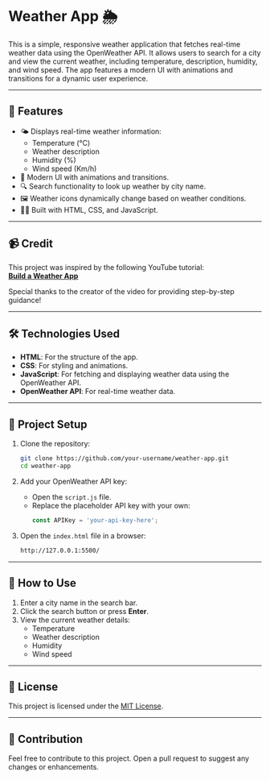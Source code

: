 # Weather App 🌦️

This is a simple, responsive weather application that fetches real-time weather data using the OpenWeather API. It allows users to search for a city and view the current weather, including temperature, description, humidity, and wind speed. The app features a modern UI with animations and transitions for a dynamic user experience.

---

## 🚀 Features
- 🌤 Displays real-time weather information:
  - Temperature (°C)
  - Weather description
  - Humidity (%)
  - Wind speed (Km/h)
- 🌈 Modern UI with animations and transitions.
- 🔍 Search functionality to look up weather by city name.
- 🖼 Weather icons dynamically change based on weather conditions.
- 🧑‍💻 Built with HTML, CSS, and JavaScript.

---

## 📹 Credit
This project was inspired by the following YouTube tutorial:  
[**Build a Weather App**](https://youtu.be/2jjR-iGxVYM?si=o8L318bZWmtgnKIR)

Special thanks to the creator of the video for providing step-by-step guidance!

---

## 🛠️ Technologies Used
- **HTML**: For the structure of the app.
- **CSS**: For styling and animations.
- **JavaScript**: For fetching and displaying weather data using the OpenWeather API.
- **OpenWeather API**: For real-time weather data.

---

## 📂 Project Setup

1. Clone the repository:
   ```bash
   git clone https://github.com/your-username/weather-app.git
   cd weather-app
   ```

2. Add your OpenWeather API key:
   - Open the `script.js` file.
   - Replace the placeholder API key with your own:
     ```javascript
     const APIKey = 'your-api-key-here';
     ```

3. Open the `index.html` file in a browser:
   ```bash
   http://127.0.0.1:5500/
   ```

---

## 🌟 How to Use
1. Enter a city name in the search bar.
2. Click the search button or press **Enter**.
3. View the current weather details:
   - Temperature
   - Weather description
   - Humidity
   - Wind speed

---

## 📄 License
This project is licensed under the [MIT License](LICENSE).

---

## 🤝 Contribution
Feel free to contribute to this project. Open a pull request to suggest any changes or enhancements.
